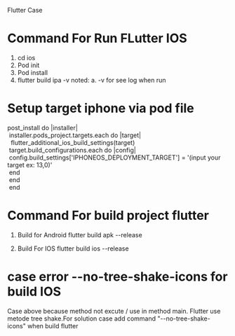 Flutter Case 


# Command For Run FLutter IOS
1. cd ios
2. Pod init 
3. Pod install
4. flutter build ipa -v 
    noted:
        a. -v for see log when run

# Setup target iphone via pod file

post_install do |installer| \
&nbsp;installer.pods_project.targets.each do |target| \
    &nbsp;&nbsp;flutter_additional_ios_build_settings(target) \
    &nbsp;target.build_configurations.each do |config| \
      &nbsp;config.build_settings['IPHONEOS_DEPLOYMENT_TARGET'] = '(input your target ex: 13,0)' \
     &nbsp;end \
  &nbsp;end \
&nbsp;end

# Command For build project flutter 
1. Build for Android 
    flutter build apk --release

2. Build For IOS
    flutter build ios --release
    
# case error   --no-tree-shake-icons for build IOS
 Case above because method not excute / use in method main. Flutter use metode tree shake.For solution case  add command 
 "--no-tree-shake-icons" 
 when build flutter  


